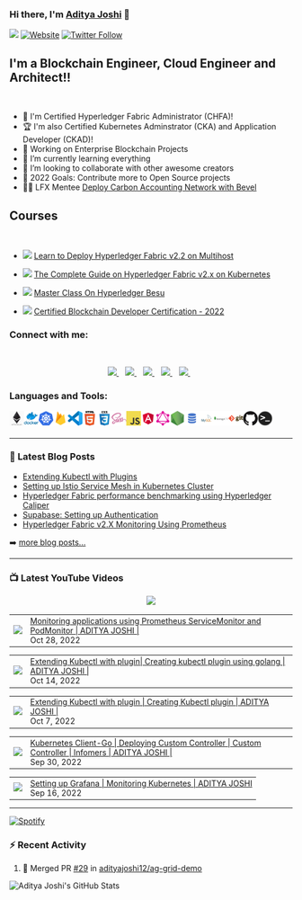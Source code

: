 ### Hi there, I'm [Aditya Joshi][website] 👋
![](https://komarev.com/ghpvc/?username=adityajoshi12&style=flat-square&label=PROFILE+VIEWS)
[![Website](https://img.shields.io/website?label=adityajoshi.online&style=for-the-badge&url=https%3A%2F%2Fadityajoshi.online)](https://adityajoshi.online)
[![Twitter Follow](https://img.shields.io/twitter/follow/adityaajoshi12?color=1DA1F2&logo=twitter&style=for-the-badge)](https://twitter.com/intent/follow?original_referer=https%3A%2F%2Fgithub.com%2Fadityajoshi12&screen_name=adityajoshi12)

## I'm a Blockchain Engineer, Cloud Engineer and Architect!!
<br>

- 🔭 I'm Certified Hyperledger Fabric Administrator (CHFA)!
- 🏆 I'm also Certified Kubernetes Adminstrator (CKA) and Application Developer (CKAD)!
- 🥅 Working on Enterprise Blockchain Projects
- 🌱 I’m currently learning everything
- 👯 I’m looking to collaborate with other awesome creators
- 🥅 2022 Goals: Contribute more to Open Source projects
- 👨‍💻 LFX Mentee [Deploy Carbon Accounting Network with Bevel](https://wiki.hyperledger.org/display/INTERN/Project+Plan+-+Deploy+Carbon+Accounting+Network+with+Bevel)

## Courses
<br>

- <img src="https://img-c.udemycdn.com/course/240x135/3741540_d31f_4.jpg" width="100px"/> [Learn to Deploy Hyperledger Fabric v2.2 on Multihost](https://udemy.com/course/learn-to-deploy-hyperledger-fabric-v22-on-multihost/)

- <img src="https://img-c.udemycdn.com/course/240x135/3970920_6f16_4.jpg" width="100px"/> [The Complete Guide on Hyperledger Fabric v2.x on Kubernetes](https://www.udemy.com/course/hyperledger-fabric-on-kubernetes-complete-guide)

- <img src="https://img-c.udemycdn.com/course/240x135/3815532_1edc_2.jpg" width="100px"/> [Master Class On Hyperledger Besu](https://udemy.com/course/hyperledger-besu-master-class)

- <img src="https://img-c.udemycdn.com/course/240x135/3814476_e3c7.jpg" width="100px"/> [Certified Blockchain Developer Certification - 2022](https://www.udemy.com/course/certified-blockchain-developer-certification)



### Connect with me:
<br>
<p align='center'>

  <a target="_blank" rel="noopener noreferrer" href="https://twitter.com/adityaajoshi12">
    <img src="https://img.shields.io/badge/Twitter-1DA1F2?style=for-the-badge&logo=twitter&logoColor=white" />        
  </a>&nbsp;&nbsp;

 <a target="_blank" rel="noopener noreferrer" href="mailto:connect@adityajoshi.online">
    <img src="https://img.shields.io/badge/Gmail-D14836?style=for-the-badge&logo=gmail&logoColor=white" />        
  </a>&nbsp;&nbsp;
  
  <a target="_blank" rel="noopener noreferrer" href="https://www.linkedin.com/in/adityajoshi12/">
    <img src="https://img.shields.io/badge/linkedin-%230077B5.svg?&style=for-the-badge&logo=linkedin&logoColor=white" />
  </a>&nbsp;&nbsp;



  
  <a target="_blank" rel="noopener noreferrer" href="https://stackoverflow.com/users/8201020/aditya-joshi">
    <img src="https://img.shields.io/badge/Stack_Overflow-FE7A16?style=for-the-badge&logo=stack-overflow&logoColor=white" />        
  </a>&nbsp;&nbsp;

  <a target="_blank" rel="noopener noreferrer" href="https://t.me/adityajoshi12">
    <img src="https://img.shields.io/badge/Telegram-2CA5E0?style=for-the-badge&logo=telegram&logoColor=white" />        
  </a>&nbsp;&nbsp;




</p>



### Languages and Tools:

[<img align="left" alt="Visual Studio Code" width="26px" src="https://raw.githubusercontent.com/github/explore/80688e429a7d4ef2fca1e82350fe8e3517d3494d/topics/ethereum/ethereum.png" />](https://www.ethereum.org/)

[<img align="left" alt="Visual Studio Code" width="26px" src="https://raw.githubusercontent.com/github/explore/80688e429a7d4ef2fca1e82350fe8e3517d3494d/topics/docker/docker.png" />](https://www.docker.com/)

[<img align="left" alt="Visual Studio Code" width="26px" src="https://raw.githubusercontent.com/github/explore/80688e429a7d4ef2fca1e82350fe8e3517d3494d/topics/kubernetes/kubernetes.png" />](https://kubernetes.io/)
[<img align="left" alt="Visual Studio Code" width="26px" src="https://raw.githubusercontent.com/github/explore/80688e429a7d4ef2fca1e82350fe8e3517d3494d/topics/firebase/firebase.png" />](https://firebase.google.com/)

[<img align="left" alt="Visual Studio Code" width="26px" src="https://raw.githubusercontent.com/github/explore/80688e429a7d4ef2fca1e82350fe8e3517d3494d/topics/visual-studio-code/visual-studio-code.png" />](https://code.visualstudio.com/)
[<img align="left" alt="HTML5" width="26px" src="https://raw.githubusercontent.com/github/explore/80688e429a7d4ef2fca1e82350fe8e3517d3494d/topics/html/html.png" />](https://en.wikipedia.org/wiki/html)
[<img align="left" alt="CSS3" width="26px" src="https://raw.githubusercontent.com/github/explore/80688e429a7d4ef2fca1e82350fe8e3517d3494d/topics/css/css.png" />](https://en.wikipedia.org/wiki/css)
[<img align="left" alt="Sass" width="26px" src="https://raw.githubusercontent.com/github/explore/80688e429a7d4ef2fca1e82350fe8e3517d3494d/topics/sass/sass.png" />](https://sass-lang.com/)
[<img align="left" alt="JavaScript" width="26px" src="https://raw.githubusercontent.com/github/explore/80688e429a7d4ef2fca1e82350fe8e3517d3494d/topics/javascript/javascript.png" />](https://www.javascript.com/)
[<img align="left" alt="Angular" width="26px" src="https://raw.githubusercontent.com/github/explore/80688e429a7d4ef2fca1e82350fe8e3517d3494d/topics/angular/angular.png" />](https://angular.io)

[<img align="left" alt="GraphQL" width="26px" src="https://raw.githubusercontent.com/github/explore/80688e429a7d4ef2fca1e82350fe8e3517d3494d/topics/graphql/graphql.png" />](https://graphql.org)
[<img align="left" alt="Node.js" width="26px" src="https://raw.githubusercontent.com/github/explore/80688e429a7d4ef2fca1e82350fe8e3517d3494d/topics/nodejs/nodejs.png" />](https://nodejs.org)
[<img align="left" alt="SQL" width="26px" src="https://raw.githubusercontent.com/github/explore/80688e429a7d4ef2fca1e82350fe8e3517d3494d/topics/sql/sql.png" />](https://en.wikipedia.org/wiki/sql)
[<img align="left" alt="MySQL" width="26px" src="https://raw.githubusercontent.com/github/explore/80688e429a7d4ef2fca1e82350fe8e3517d3494d/topics/mysql/mysql.png" />](https://mysql.com)
[<img align="left" alt="MongoDB" width="26px" src="https://raw.githubusercontent.com/github/explore/80688e429a7d4ef2fca1e82350fe8e3517d3494d/topics/mongodb/mongodb.png" />](https://mongodb.com)
[<img align="left" alt="Git" width="26px" src="https://raw.githubusercontent.com/github/explore/80688e429a7d4ef2fca1e82350fe8e3517d3494d/topics/git/git.png" />](https://git-scm.com)
[<img align="left" alt="GitHub" width="26px" src="https://raw.githubusercontent.com/github/explore/78df643247d429f6cc873026c0622819ad797942/topics/github/github.png" />](https://github.com)
[<img align="left" alt="Terminal" width="26px" src="https://raw.githubusercontent.com/github/explore/80688e429a7d4ef2fca1e82350fe8e3517d3494d/topics/terminal/terminal.png" />](https://en.wikipedia.org/wiki/computer_terminal)

<br />
<br />

---

### 📕 Latest Blog Posts

<!-- BLOG-POST-LIST:START -->
- [Extending Kubectl with Plugins](https://levelup.gitconnected.com/extending-kubectl-with-plugins-a9bf2d065441?source=rss-63332736e4ac------2)
- [Setting up Istio Service Mesh in Kubernetes Cluster](https://levelup.gitconnected.com/setting-up-istio-service-mesh-in-kubernetes-cluster-f1077b136411?source=rss-63332736e4ac------2)
- [Hyperledger Fabric performance benchmarking using Hyperledger Caliper](https://medium.com/coinmonks/hyperledger-fabric-blockchain-performance-benchmark-using-hyperleger-capiler-66d9a9af5cce?source=rss-63332736e4ac------2)
- [Supabase: Setting up Authentication](https://medium.com/coinmonks/supabase-setting-up-authentication-15021c6d08e1?source=rss-63332736e4ac------2)
- [Hyperledger Fabric v2.X Monitoring Using Prometheus](https://medium.com/coinmonks/hyperledger-fabric-v2-x-monitoring-using-prometheus-974e433073f5?source=rss-63332736e4ac------2)
<!-- BLOG-POST-LIST:END -->

➡️ [more blog posts...](https://medium.com/@adityaprakashjoshi1)

---

### 📺 Latest YouTube Videos

<div align="center">

[<img src="https://img.shields.io/badge/-Subscribe-red?style=for-the-badge&logo=youtube&logoColor=white"/>](https://www.youtube.com/channel/UCL0SMt31uGzKqbKCQ7Zprxg?sub_confirmation=1)

</div>

<!-- YOUTUBE:START --><table><tr><td><a href="https://www.youtube.com/watch?v=oqqjRHcgVeQ"><img width="140px" src="https://i.ytimg.com/vi/oqqjRHcgVeQ/mqdefault.jpg"></a></td>
<td><a href="https://www.youtube.com/watch?v=oqqjRHcgVeQ">Monitoring applications using Prometheus ServiceMonitor and PodMonitor | ADITYA JOSHI |</a><br/>Oct 28, 2022</td></tr></table>
<table><tr><td><a href="https://www.youtube.com/watch?v=2epdFWbiE_c"><img width="140px" src="https://i.ytimg.com/vi/2epdFWbiE_c/mqdefault.jpg"></a></td>
<td><a href="https://www.youtube.com/watch?v=2epdFWbiE_c">Extending Kubectl with plugin| Creating kubectl plugin using golang | ADITYA JOSHI |</a><br/>Oct 14, 2022</td></tr></table>
<table><tr><td><a href="https://www.youtube.com/watch?v=QO7TRRPc1AY"><img width="140px" src="https://i.ytimg.com/vi/QO7TRRPc1AY/mqdefault.jpg"></a></td>
<td><a href="https://www.youtube.com/watch?v=QO7TRRPc1AY">Extending Kubectl with plugin | Creating Kubectl plugin | ADITYA JOSHI |</a><br/>Oct 7, 2022</td></tr></table>
<table><tr><td><a href="https://www.youtube.com/watch?v=tEVGTGS_jQE"><img width="140px" src="https://i.ytimg.com/vi/tEVGTGS_jQE/mqdefault.jpg"></a></td>
<td><a href="https://www.youtube.com/watch?v=tEVGTGS_jQE">Kubernetes Client-Go | Deploying Custom Controller | Custom Controller | Infomers | ADITYA JOSHI |</a><br/>Sep 30, 2022</td></tr></table>
<table><tr><td><a href="https://www.youtube.com/watch?v=-kaRDFvOfxQ"><img width="140px" src="https://i.ytimg.com/vi/-kaRDFvOfxQ/mqdefault.jpg"></a></td>
<td><a href="https://www.youtube.com/watch?v=-kaRDFvOfxQ">Setting up Grafana | Monitoring Kubernetes | ADITYA JOSHI</a><br/>Sep 16, 2022</td></tr></table>
<!-- YOUTUBE:END -->


---

[![Spotify](https://spotify-adityajoshi12.vercel.app/api/spotify)](https://open.spotify.com/user/skoldlhi3ffyvmx2ev5b8furk)


### :zap: Recent Activity

<!--START_SECTION:activity-->
1. 🎉 Merged PR [#29](https://github.com/adityajoshi12/ag-grid-demo/pull/29) in [adityajoshi12/ag-grid-demo](https://github.com/adityajoshi12/ag-grid-demo)
<!--END_SECTION:activity-->


<p align='center'>
<a href="https://github-readme-stats-cqs1s6mnh-adityajoshi12.vercel.app/api?username=adityajoshi12&show_icons=true&hide_border=true&count_private=true" target="_blank" rel="noopener noreferrer">
  <img align="left" alt="Aditya Joshi's GitHub Stats" src="https://github-readme-stats-cqs1s6mnh-adityajoshi12.vercel.app/api?username=adityajoshi12&show_icons=true&hide_border=true&count_private=true" />
</a>
</p>



[website]: https://adityajoshi.online
[course]: https://www.udemy.com/course/learn-to-deploy-hyperledger-fabric-v22-on-multihost/
[twitter]: https://twitter.com/adityaajoshi12
[instagram]: https://instagram.com/aditya_joshi_official
[linkedin]: https://linkedin.com/in/adityajoshi12
